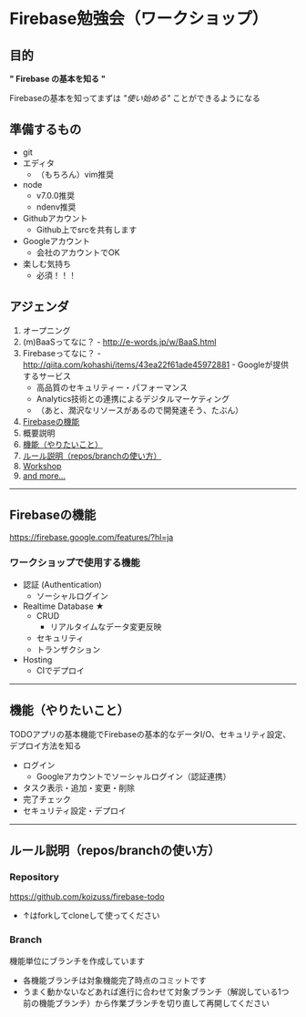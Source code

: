 Firebase勉強会（ワークショップ）
==============

## 目的

**" Firebase の基本を知る "**

Firebaseの基本を知ってまずは *"使い始める"* ことができるようになる

## 準備するもの

- git
- エディタ
  - （もちろん）vim推奨
- node
  - v7.0.0推奨
  - ndenv推奨
- Githubアカウント
  - Github上でsrcを共有します
- Googleアカウント
  - 会社のアカウントでOK
- 楽しむ気持ち
  - 必須！！！

## アジェンダ

1. オープニング
  1. (m)BaaSってなに？
    - http://e-words.jp/w/BaaS.html
  1. Firebaseってなに？
    - http://qiita.com/kohashi/items/43ea22f61ade45972881
    - Googleが提供するサービス
      - 高品質のセキュリティー・パフォーマンス
      - Analytics技術との連携によるデジタルマーケティング
      - （あと、潤沢なリソースがあるので開発速そう、たぶん）
  1. [Firebaseの機能](#firebaseの機能)
1. 概要説明
  1. [機能（やりたいこと）](#機能やりたいこと)
  1. [ルール説明（repos/branchの使い方）](#ルール説明reposbranchの使い方)
1. [Workshop](WORKSHOP/index.md)
1. [and more...](WORKSHOP/9-9_ANDMORE.md)

---

## Firebaseの機能

https://firebase.google.com/features/?hl=ja

### ワークショップで使用する機能

- 認証 (Authentication)
  - ソーシャルログイン
- Realtime Database ★
  - CRUD
    - リアルタイムなデータ変更反映
  - セキュリティ
  - トランザクション
- Hosting
  - CIでデプロイ

---

## 機能（やりたいこと）

TODOアプリの基本機能でFirebaseの基本的なデータI/O、セキュリティ設定、デプロイ方法を知る

- ログイン
  - Googleアカウントでソーシャルログイン（認証連携）
- タスク表示・追加・変更・削除
- 完了チェック
- セキュリティ設定・デプロイ

---

## ルール説明（repos/branchの使い方）

### Repository

https://github.com/koizuss/firebase-todo

- ↑はforkしてcloneして使ってください

### Branch

機能単位にブランチを作成しています

- 各機能ブランチは対象機能完了時点のコミットです
- うまく動かないなどあれば進行に合わせて対象ブランチ（解説している1つ前の機能ブランチ）から作業ブランチを切り直して再開してください
